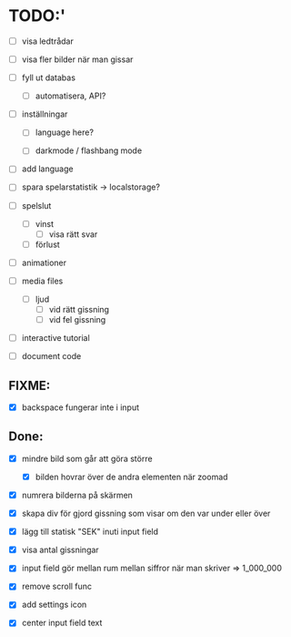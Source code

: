 # TODO:'

- [ ] visa ledtrådar
- [ ] visa fler bilder när man gissar

- [ ] fyll ut databas
    - [ ] automatisera, API?


- [ ] inställningar
    - [ ] language here?
    - [ ] darkmode / flashbang mode


- [ ] add language
- [ ] spara spelarstatistik -> localstorage?

- [ ] spelslut
    - [ ] vinst
        -[ ] visa rätt svar
    - [ ] förlust

- [ ] animationer

- [ ] media files
    - [ ] ljud
        - [ ] vid rätt gissning
        - [ ] vid fel gissning

- [ ] interactive tutorial

- [ ] document code

## FIXME:

- [x] backspace fungerar inte i input

## Done:

- [x] mindre bild som går att göra större
    - [x] bilden hovrar över de andra elementen när zoomad
- [x] numrera bilderna på skärmen
- [x] skapa div för gjord gissning som visar om den var under eller över
- [x] lägg till statisk "SEK" inuti input field
- [x] visa antal gissningar
- [x] input field gör mellan rum mellan siffror när man skriver => 1_000_000
- [x] remove scroll func
- [x] add settings icon
- [x] center input field text

    
